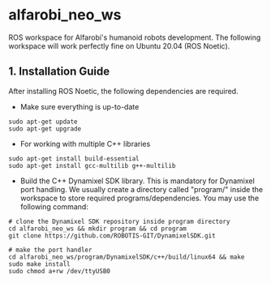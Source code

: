 # alfarobi_neo_ws
ROS workspace for Alfarobi's humanoid robots development. The following workspace will work perfectly fine on Ubuntu 20.04 (ROS Noetic).


## 1. Installation Guide
After installing ROS Noetic, the following dependencies are required.

* Make sure everything is up-to-date
```
sudo apt-get update
sudo apt-get upgrade
```

* For working with multiple C++ libraries
```
sudo apt-get install build-essential
sudo apt-get install gcc-multilib g++-multilib
```

* Build the C++ Dynamixel SDK library. This is mandatory for Dynamixel port handling. We usually create a directory called "program/" inside the workspace to store required programs/dependencies. You may use the following command:
```
# clone the Dynamixel SDK repository inside program directory
cd alfarobi_neo_ws && mkdir program && cd program
git clone https://github.com/ROBOTIS-GIT/DynamixelSDK.git

# make the port handler
cd alfarobi_neo_ws/program/DynamixelSDK/c++/build/linux64 && make
sudo make install
sudo chmod a+rw /dev/ttyUSB0
```
